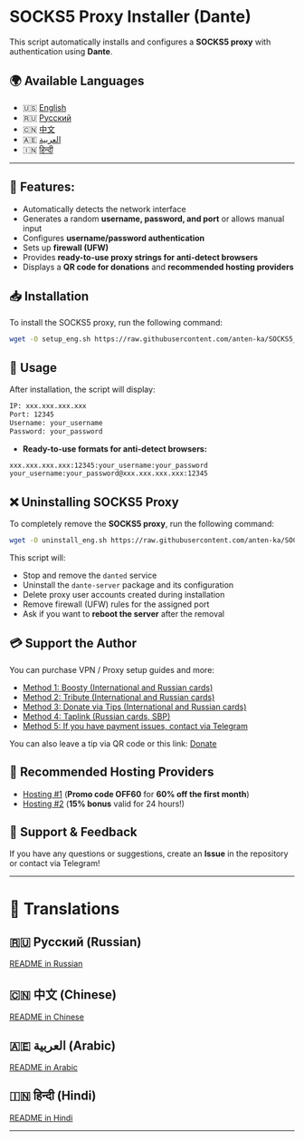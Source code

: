 ﻿# SOCKS5 Proxy Installer (Dante)

This script automatically installs and configures a **SOCKS5 proxy** with authentication using **Dante**.

## 🌍 Available Languages

-   🇺🇸 [English](https://github.com/anten-ka/SOCKS5_eng/blob/main/README.md)
-   🇷🇺 [Русский](https://github.com/anten-ka/SOCKS5)
-   🇨🇳 [中文](https://github.com/anten-ka/SOCKS5_eng/blob/main/README_zh.md)
-   🇦🇪 [العربية](https://github.com/anten-ka/SOCKS5_eng/blob/main/README_ar.md)
-   🇮🇳 [हिन्दी](https://github.com/anten-ka/SOCKS5_eng/blob/main/README_hi.md)

----------

## 📌 Features:

-   Automatically detects the network interface
-   Generates a random **username, password, and port** or allows manual input
-   Configures **username/password authentication**
-   Sets up **firewall (UFW)**
-   Provides **ready-to-use proxy strings for anti-detect browsers**
-   Displays a **QR code for donations** and **recommended hosting providers**

## 📥 Installation

To install the SOCKS5 proxy, run the following command:

```bash
wget -O setup_eng.sh https://raw.githubusercontent.com/anten-ka/SOCKS5_eng/main/setup_eng.sh && chmod +x setup_eng.sh && sudo ./setup_eng.sh

```

## 🎯 Usage

After installation, the script will display:

```bash
IP: xxx.xxx.xxx.xxx
Port: 12345
Username: your_username
Password: your_password

```

-   **Ready-to-use formats for anti-detect browsers:**

```bash
xxx.xxx.xxx.xxx:12345:your_username:your_password
your_username:your_password@xxx.xxx.xxx.xxx:12345

```

## ❌ Uninstalling SOCKS5 Proxy

To completely remove the **SOCKS5 proxy**, run the following command:

```bash
wget -O uninstall_eng.sh https://raw.githubusercontent.com/anten-ka/SOCKS5_eng/main/uninstall_eng && chmod +x uninstall_eng.sh && sudo ./uninstall_eng.sh

```

This script will:

-   Stop and remove the `danted` service
-   Uninstall the `dante-server` package and its configuration
-   Delete proxy user accounts created during installation
-   Remove firewall (UFW) rules for the assigned port
-   Ask if you want to **reboot the server** after the removal

## 💳 Support the Author

You can purchase VPN / Proxy setup guides and more:

-   [Method 1: Boosty (International and Russian cards)](https://boosty.to/gofreenet)
-   [Method 2: Tribute (International and Russian cards)](https://web.tribute.tg/p/cJu)
-   [Method 3: Donate via Tips (International and Russian cards)](https://boosty.to/gofreenet/donate)
-   [Method 4: Taplink (Russian cards, SBP)](https://antenka.taplink.ws/)
-   [Method 5: If you have payment issues, contact via Telegram](https://t.me/anten_ka)

You can also leave a tip via QR code or this link: [Donate](https://boosty.to/gofreenet/donate)

## 🔗 Recommended Hosting Providers

-   [Hosting #1](https://vk.cc/ct29NQ) (**Promo code OFF60** for **60% off the first month**)
-   [Hosting #2](https://vk.cc/czDwwy) (**15% bonus** valid for 24 hours!)

## 📢 Support & Feedback

If you have any questions or suggestions, create an **Issue** in the repository or contact via Telegram!

----------

# 📜 Translations

## 🇷🇺 Русский (Russian)

[README in Russian](https://github.com/anten-ka/SOCKS5)

## 🇨🇳 中文 (Chinese)

[README in Chinese](https://chatgpt.com/c/README_zh.md)

## 🇦🇪 العربية (Arabic)

[README in Arabic](https://chatgpt.com/c/README_ar.md)

## 🇮🇳 हिन्दी (Hindi)

[README in Hindi](https://chatgpt.com/c/README_hi.md)

----------
